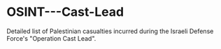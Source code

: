 # OSINT---Cast-Lead
Detailed list of Palestinian casualties incurred during the Israeli Defense Force's "Operation Cast Lead".
